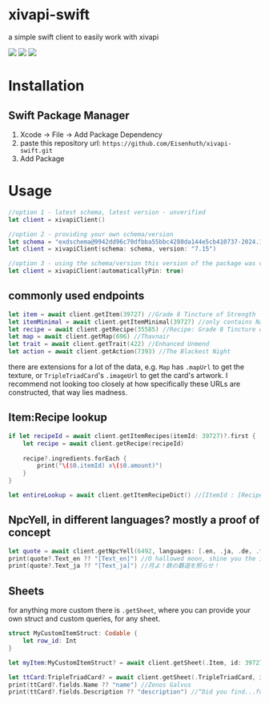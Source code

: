 # xivapi-swift
a simple swift client to easily work with xivapi

[![](https://img.shields.io/endpoint?url=https%3A%2F%2Fswiftpackageindex.com%2Fapi%2Fpackages%2FEisenhuth%2Fxivapi-swift%2Fbadge%3Ftype%3Dswift-versions)](https://swiftpackageindex.com/Eisenhuth/xivapi-swift)
[![](https://img.shields.io/endpoint?url=https%3A%2F%2Fswiftpackageindex.com%2Fapi%2Fpackages%2FEisenhuth%2Fxivapi-swift%2Fbadge%3Ftype%3Dplatforms)](https://swiftpackageindex.com/Eisenhuth/xivapi-swift)
[![](https://img.shields.io/badge/DocC-documentation-orange)](https://swiftpackageindex.com/eisenhuth/xivapi-swift/master/documentation/xivapi_swift/xivapiclient)


# Installation
## Swift Package Manager

1. Xcode -> File -> Add Package Dependency
2. paste this repository url: `https://github.com/Eisenhuth/xivapi-swift.git`
3. Add Package

# Usage
```swift
//option 1 - latest schema, latest version - unverified
let client = xivapiClient() 
```
```swift
//option 2 - providing your own schema/version
let schema = "exdschema@9942dd96c70dfbba55bbc4280da144e5cb410737-2024.11.06.0000.0000"
let client = xivapiClient(schema: schema, version: "7.15")
```
```swift
//option 3 - using the schema/version this version of the package was verified against
let client = xivapiClient(automaticallyPin: true)
```

## commonly used endpoints
```swift
let item = await client.getItem(39727) //Grade 8 Tincture of Strength
let itemMinimal = await client.getItemMinimal(39727) //only contains Name, Description, Icon
let recipe = await client.getRecipe(35585) //Recipe: Grade 8 Tincture of Strength
let map = await client.getMap(696) //Thavnair
let trait = await client.getTrait(422) //Enhanced Unmend
let action = await client.getAction(7393) //The Blackest Night
```
there are extensions for a lot of the data, e.g. `Map` has `.mapUrl` to get the texture, or `TripleTriadCard`'s `.imageUrl` to get the card's artwork. I recommend not looking too closely at how specifically these URLs are constructed, that way lies madness.

## Item:Recipe lookup
```swift
if let recipeId = await client.getItemRecipes(itemId: 39727)?.first {
    let recipe = await client.getRecipe(recipeId)
    
    recipe?.ingredients.forEach {
        print("\($0.itemId) x\($0.amount)")
    }
}

let entireLookup = await client.getItemRecipeDict() //[ItemId : [RecipeId]]
```


## NpcYell, in different languages? mostly a proof of concept
```swift
let quote = await client.getNpcYell(6492, languages: [.en, .ja, .de, .fr]) //also technically supports Chinese and Korean
print(quote?.Text_en ?? "[Text_en]") //O hallowed moon, shine you the iron path!
print(quote?.Text_ja ?? "[Text_ja]") //月よ！鉄の覇道を照らせ！
```

## Sheets
for anything more custom there is `.getSheet`, where you can provide your own struct and custom queries, for any sheet.
```swift
struct MyCustomItemStruct: Codable {
    let row_id: Int
}

let myItem:MyCustomItemStruct? = await client.getSheet(.Item, id: 39727)

let ttCard:TripleTriadCard? = await client.getSheet(.TripleTriadCard, id: 346)
print(ttCard?.fields.Name ?? "name") //Zenos Galvus
print(ttCard?.fields.Description ?? "description") //“Did you find...fulfillment?”

```
